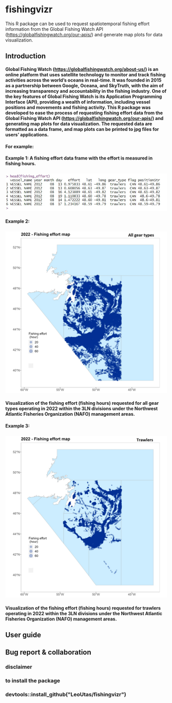 # fishingvizr
This R package can be used to request spatiotemporal fishing effort information from the Global Fishing Watch API (https://globalfishingwatch.org/our-apis/) and generate map plots for data visualization.

## Introduction
#### Global Fishing Watch (https://globalfishingwatch.org/about-us/) is an online platform that uses satellite technology to monitor and track fishing activities across the world’s oceans in real-time. It was founded in 2015 as a partnership between Google, Oceana, and SkyTruth, with the aim of increasing transparency and accountability in the fishing industry. One of the key features of Global Fishing Watch is its Application Programming Interface (API), providing a wealth of information, including vessel positions and movements and fishing activity. This R package was developed to ease the process of requesting fishing effort data from the Global Fishing Watch API (https://globalfishingwatch.org/our-apis/) and generating map plots for data visualization. The requested data are formatted as a data frame, and map plots can be printed to jpg files for users’ applications. 

#### For example:
#### Example 1: A fishing effort data frame with the effort is measured in fishing hours. 
### ![text](https://github.com/LeoUtas/fishingvizr/blob/main/example/dataframe.jpg?raw=true)
 
#### Example 2: 
### ![text](https://github.com/LeoUtas/fishingvizr/blob/main/example/viz/effort_map_1.jpg?raw=true)
#### Visualization of the fishing effort (fishing hours) requested for all gear types operating in 2022 within the 3LN divisions under the Northwest Atlantic Fisheries Organization (NAFO) management areas.

#### Example 3: 
### ![text](https://github.com/LeoUtas/fishingvizr/blob/main/example/viz/effort_map_2.jpg?raw=true)
#### Visualization of the fishing effort (fishing hours) requested for trawlers operating in 2022 within the 3LN divisions under the Northwest Atlantic Fisheries Organization (NAFO) management areas.




## User guide


## Bug report & collaboration 


### disclaimer



### 
### to install the package
### devtools::install_github("LeoUtas/fishingvizr")
